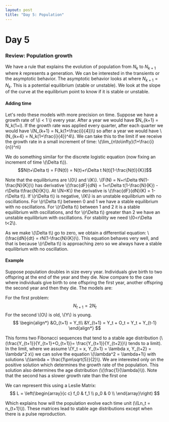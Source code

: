 ```yaml
---
layout: post
title: "Day 5: Population"
---
```

<script src="https://cdn.mathjax.org/mathjax/latest/MathJax.js?config=TeX-AMS-MML_HTMLorMML" type="text/javascript"></script>

# Day 5
### Review: Population growth

We have a rule that explains the evolution of population from $N_k$ to $N_{k+1}$ where $k$ represents a generation. We can be interested in the transients or the asymptotic behavior. The asymptotic behavior looks at where $N_{k+1} = N_k$. This is a potential equilibrium (stable or unstable). We look at the slope of the curve at the equilibrium point to know if it is stable or unstable.

#### Adding time

Let's redo these models with more precision on time. Suppose we have a growth rate of \\(i < 1 \\) every year. After a year we would have $N_{k+1} = N_k(1+i). If the growth rate was applied every quarter, after each quarter we would have \\(N_{k+1} = N_k(1+\frac{i}{4})\\) so after a year we would have \\(N_{k+4} = N_k(1+\frac{i}{4})^4\\). We can take this to the limit if we receive the growth rate in a small increment of time: \\(\lim_{n\to\infty}(1+\frac{i}{n})^n\\)

We do something similar for the discrete logistic equation (now fixing an increment of time \\(\Delta t\\)).
$$N(t+\Delta t) = F(N(t)) = N(t)+r\Delta t N(t)[1-\frac{N(t)}{K}]$$

Note that the equilibriums are \\(0\\) and \\(K\\). \\(F(N) = N+r\Delta tN(1-\frac{N}{K})\\) has derivative \\(\frac{dF}{dN} = 1+r\Delta t(1-\frac{N}{K}) - r\Delta t\frac{N}{K}\\). At \\(N=K\\) the derivative is \\(\frac{dF}{dN}(K) = 1-r\Delta t\\). If \\(r\Delta t\\) is negative, \\(K\\) is an unstable equilibrium with no oscillations. For \\(r\Delta t\\) between 0 and 1 we have a stable equilibrium with no oscillations. For \\(r\Delta t\\) between 1 and 2 it is a stable equilibrium with oscillations, and for \\(r\Delta t\\) greater than 2 we have an unstable equilibrium with oscillations. For stability we need \\(0<r\Delta t<2\\).

As we make \\(\Delta t\\) go to zero, we obtain a differential equation: \\(\frac{dN}{dt} = rN(1-\frac{N}{K})\\). This equation behaves very well, and that is because \\(r\Delta t\\) is approaching zero so we always have a stable equilibrium with no oscillation.

#### Example

Suppose population doubles in size every year. Individuals give birth to two offspring at the end of the year and they die. Now compare to the case where individuals give birth to one offspring the first year, another offspring the second year and then they die. The models are:

For the first problem:
$$ N_{t+1} = 2 N_t $$
For the second \\(O\\) is old, \\(Y\\) is young.
$$
\begin{align*}
  &O_{t+1} = Y_t\\
  &Y_{t+1} = Y_t + O_t = Y_t + Y_{t-1}
\end{align*}
$$

This forms two Fibonacci sequences that tend to a stable age distribution (\\(\frac{Y_{t+1}}{Y_{t+1}+O_{t+1}}= \frac{Y_{t+1}}{Y_{t+2}}\\) tends to a limit). In the limit, where we assume \\(Y_t = x, Y_{t+1} = \lambda x, Y_{t+2} = \lambda^2 x\\) we can solve the equation \\(\lambda^2 = \lambda+1\\) with solutions \\(\lambda = \frac{1\pm\sqrt{5}}{2}\\). We are interested only on the positive solution which determines the growth rate of the population. This solution also determines the age distribution (\\(\frac{1}{\lambda}\\)). Note that the second has a slower growth rate than the first one

We can represent this using a Leslie Matrix:
$$
L = \left(\begin{array}{c c}
f_0 & f_1 \\
p_0 & 0 \\
\end{array}\right)
$$

Which explains how will the population evolve each time unit (\\(Ln_t = n_{t+1}\\)). These matrices lead to stable age distributions except when there is a pulse reproduction.
